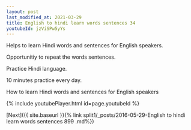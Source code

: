 ```yaml
---
layout: post
last_modified_at: 2021-03-29
title: English to hindi learn words sentences 34 
youtubeId: jzViSPw5yYs
---
```

 
 
Helps to learn Hindi words and sentences for English speakers.

Opportunitiy to repeat the words sentences. 

Practice Hindi language. 
 
10 minutes practice every day. 
 
How to learn Hindi words and sentences for English speakers 
 
{% include youtubePlayer.html id=page.youtubeId %}
 
 
[Next]({{ site.baseurl }}{% link  split1/_posts/2016-05-29-English to hindi learn words sentences 899 .md%})
 
